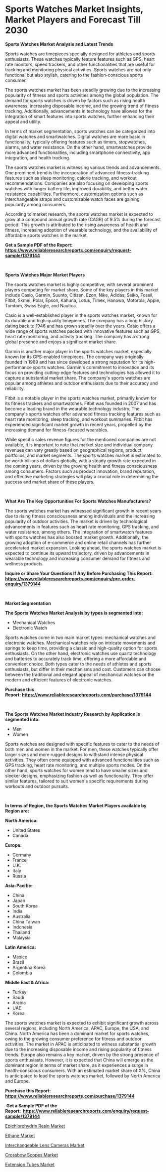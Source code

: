 <p><h1>Sports Watches Market Insights, Market Players and Forecast Till 2030</h1></p><p><strong>Sports Watches Market Analysis and Latest Trends</strong></p>
<p><p>Sports watches are timepieces specially designed for athletes and sports enthusiasts. These watches typically feature features such as GPS, heart rate monitors, speed trackers, and other functionalities that are useful for tracking and monitoring physical activities. Sports watches are not only functional but also stylish, catering to the fashion-conscious sports consumer.</p><p>The sports watches market has been steadily growing due to the increasing popularity of fitness and sports activities among the global population. The demand for sports watches is driven by factors such as rising health awareness, increasing disposable income, and the growing trend of fitness tracking. Additionally, advancements in technology have allowed for the integration of smart features into sports watches, further enhancing their appeal and utility.</p><p>In terms of market segmentation, sports watches can be categorized into digital watches and smartwatches. Digital watches are more basic in functionality, typically offering features such as timers, stopwatches, alarms, and water resistance. On the other hand, smartwatches provide more advanced functionalities, including smartphone connectivity, app integration, and health tracking.</p><p>The sports watches market is witnessing various trends and advancements. One prominent trend is the incorporation of advanced fitness-tracking features such as sleep monitoring, calorie tracking, and workout recommendations. Companies are also focusing on developing sports watches with longer battery life, improved durability, and better water resistance capabilities. Furthermore, customization options such as interchangeable straps and customizable watch faces are gaining popularity among consumers.</p><p>According to market research, the sports watches market is expected to grow at a compound annual growth rate (CAGR) of 9.5% during the forecast period. This growth is attributed to the rising awareness of health and fitness, increasing adoption of wearable technology, and the availability of affordable sports watches in the market.</p></p>
<p><strong>Get a Sample PDF of the Report:&nbsp; <a href="https://www.reliableresearchreports.com/enquiry/request-sample/1379144">https://www.reliableresearchreports.com/enquiry/request-sample/1379144</a></strong></p>
<p>&nbsp;</p>
<p><strong>Sports Watches Major Market Players</strong></p>
<p><p>The sports watches market is highly competitive, with several prominent players competing for market share. Some of the key players in this market include Casio, Garmin, Suunto, Citizen, Ezon, Nike, Adidas, Seiko, Fossil, Fitbit, Skmei, Polar, Epson, Kahuna, Lotus, Timex, Hanowa, Motorola, Apple, Tomtom, Swiss Eagle, and Nautica.</p><p>Casio is a well-established player in the sports watches market, known for its durable and high-quality timepieces. The company has a long history dating back to 1946 and has grown steadily over the years. Casio offers a wide range of sports watches packed with innovative features such as GPS, heart rate monitoring, and activity tracking. The company has a strong global presence and enjoys a significant market share.</p><p>Garmin is another major player in the sports watches market, especially known for its GPS-enabled timepieces. The company was originally founded in 1989 and has since developed a strong reputation for its high-performance sports watches. Garmin's commitment to innovation and its focus on providing cutting-edge features and technologies has allowed it to capture a substantial market share. The company's sports watches are popular among athletes and outdoor enthusiasts due to their accuracy and reliability.</p><p>Fitbit is a notable player in the sports watches market, primarily known for its fitness trackers and smartwatches. Fitbit was founded in 2007 and has become a leading brand in the wearable technology industry. The company's sports watches offer advanced fitness tracking features such as heart rate monitoring, sleep tracking, and workout summaries. Fitbit has experienced significant market growth in recent years, propelled by the increasing demand for fitness-focused wearables.</p><p>While specific sales revenue figures for the mentioned companies are not available, it is important to note that market size and individual company revenues can vary greatly based on geographical regions, product portfolios, and market segments. The sports watches market is estimated to be worth billions of dollars globally, with a steady growth rate expected in the coming years, driven by the growing health and fitness consciousness among consumers. Factors such as product innovation, brand reputation, and effective marketing strategies will play a crucial role in determining the success and market share of these players.</p></p>
<p>&nbsp;</p>
<p><strong>What Are The Key Opportunities For Sports Watches Manufacturers?</strong></p>
<p><p>The sports watches market has witnessed significant growth in recent years due to rising fitness consciousness among individuals and the increasing popularity of outdoor activities. The market is driven by technological advancements in features such as heart rate monitoring, GPS tracking, and water resistance, among others. The integration of smartwatch features with sports watches has also boosted market growth. Additionally, the growing adoption of e-commerce and online retail channels has further accelerated market expansion. Looking ahead, the sports watches market is expected to continue its upward trajectory, driven by advancements in wearable technology and increasing consumer demand for fitness and wellness products.</p></p>
<p><strong>Inquire or Share Your Questions If Any Before Purchasing This Report: <a href="https://www.reliableresearchreports.com/enquiry/pre-order-enquiry/1379144">https://www.reliableresearchreports.com/enquiry/pre-order-enquiry/1379144</a></strong></p>
<p>&nbsp;</p>
<p><strong>Market Segmentation</strong></p>
<p><strong>The Sports Watches Market Analysis by types is segmented into:</strong></p>
<p><ul><li>Mechanical Watches</li><li>Electronic Watch</li></ul></p>
<p><p>Sports watches come in two main market types: mechanical watches and electronic watches. Mechanical watches rely on intricate movements and springs to keep time, providing a classic and high-quality option for sports enthusiasts. On the other hand, electronic watches use quartz technology and batteries to accurately track time, offering a more affordable and convenient choice. Both types cater to the needs of athletes and sports enthusiasts, but differ in their mechanisms and cost. Customers can choose between the traditional and elegant appeal of mechanical watches or the modern and efficient features of electronic watches.</p></p>
<p><strong>Purchase this Report:&nbsp;<a href="https://www.reliableresearchreports.com/purchase/1379144">https://www.reliableresearchreports.com/purchase/1379144</a></strong></p>
<p>&nbsp;</p>
<p><strong>The Sports Watches Market Industry Research by Application is segmented into:</strong></p>
<p><ul><li>Men</li><li>Women</li></ul></p>
<p><p>Sports watches are designed with specific features to cater to the needs of both men and women in the market. For men, these watches typically offer larger sizes and more rugged designs to withstand intense physical activities. They often come equipped with advanced functionalities such as GPS tracking, heart rate monitoring, and multiple sports modes. On the other hand, sports watches for women tend to have smaller sizes and sleeker designs, emphasizing fashion as well as functionality. They offer similar features, tailored to suit women's specific requirements during workouts and outdoor pursuits.</p></p>
<p>&nbsp;</p>
<p><strong>In terms of Region, the Sports Watches Market Players available by Region are:</strong></p>
<p>
    <p> <strong> North America: </strong>
        <ul>
            <li>United States</li>
            <li>Canada</li>
        </ul>
        </p> 
    <p> <strong> Europe: </strong>
        <ul>
            <li>Germany</li>
            <li>France</li>
            <li>U.K.</li>
            <li>Italy</li>
            <li>Russia</li>
        </ul>
        </p> 
    <p> <strong> Asia-Pacific: </strong>
        <ul>
            <li>China</li>
            <li>Japan</li>
            <li>South Korea</li>
            <li>India</li>
            <li>Australia</li>
            <li>China Taiwan</li>
            <li>Indonesia</li>
            <li>Thailand</li>
            <li>Malaysia</li>
        </ul>
        </p> 
    <p> <strong> Latin America: </strong>
        <ul>
            <li>Mexico</li>
            <li>Brazil</li>
            <li>Argentina Korea</li>
            <li>Colombia</li>
        </ul>
        </p> 
    <p> <strong> Middle East & Africa: </strong>
        <ul>
            <li>Turkey</li>
            <li>Saudi</li>
            <li>Arabia</li>
            <li>UAE</li>
            <li>Korea</li>
        </ul>
    </p>
    </p>
<p><p>The sports watches market is expected to exhibit significant growth across several regions, including North America, APAC, Europe, the USA, and China. North America has been a dominant market for sports watches, owing to the growing consumer preference for fitness and outdoor activities. The market in APAC is anticipated to witness substantial growth due to the increasing disposable income and rising popularity of fitness trends. Europe also remains a key market, driven by the strong presence of sports enthusiasts. However, it is expected that China will emerge as the dominant region in terms of market share, as it experiences a surge in health-conscious consumers. With an estimated market share of X%, China is anticipated to lead the sports watches market, followed by North America and Europe.</p></p>
<p><strong>Purchase this Report: <a href="https://www.reliableresearchreports.com/purchase/1379144">https://www.reliableresearchreports.com/purchase/1379144</a></strong></p>
<p>&nbsp;<strong>Get a Sample PDF of the Report:&nbsp;&nbsp;<a href="https://www.reliableresearchreports.com/enquiry/request-sample/1379144">https://www.reliableresearchreports.com/enquiry/request-sample/1379144</a></strong></p>
<p><strong></strong></p>
<p><p><a href="https://github.com/Chiragrp26/Market-Research-Report-List-1/blob/main/epichlorohydrin-resin-market.md">Epichlorohydrin Resin Market</a></p><p><a href="https://github.com/AKSHATREPORTPRIME/Market-Research-Report-List-1/blob/main/ethane-market.md">Ethane Market</a></p><p><a href="https://medium.com/@laurenbrown1918/interchangeable-lens-cameras-market-furnishes-information-on-market-share-market-trends-and-ad272cd8f6c7">Interchangeable Lens Cameras Market</a></p><p><a href="https://medium.com/@christinascott1938/crossbow-scopes-market-trends-forecast-and-competitive-analysis-to-2030-65847d8923bf">Crossbow Scopes Market</a></p><p><a href="https://medium.com/@joycelucas56/extension-tubes-nbsp-market-focuses-on-market-share-size-and-projected-forecast-till-2030-2ba7e4c8faf5">Extension Tubes Market</a></p></p>